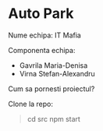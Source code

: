 # Auto Park

Nume echipa: IT Mafia

Componenta echipa:

* Gavrila Maria-Denisa
* Virna Stefan-Alexandru


Cum sa pornesti proiectul?

Clone la repo:

> cd src
> npm start
